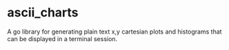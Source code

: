 # ascii_charts
A go library for generating plain text x,y cartesian plots and histograms that can be displayed in a terminal session.

